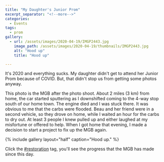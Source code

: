 ```yaml
---
title: "My Daughter's Junior Prom"
excerpt_separator: "<!--more-->"
categories:
  - Events
tags: 
  - prom
gallery:
  - url: /assets/images/2020-04-19/IMGP2443.jpg
    image_path: /assets/images/2020-04-19/thumbnails/IMGP2443.jpg
    alt: "Hood up"
    title: "Hood up"

---
```


It's 2020 and everything sucks. My daughter didn't get to attend her Junior Prom because of COVID. But,
that didn't stop us from getting some photos anyway. 

<!--more-->

This photo is the MGB after the photo shoot. About 2 miles (3 km) from home, the car started sputtering as
I downshifted coming to the 4-way stop south of our home town. The engine died and I was stuck there. It was
obvious to me that the carbs were flooded. Beau and her friend were in a second vehicle, so they drove on home,
while I waited an hour for the carbs to dry out. At least 3 people I knew pulled up and either laughed at my
misfortune or offered to help. When I got home that evening, I made a decision to start a project to fix up
the MGB again.

{% include gallery layout="half" caption="Hood up." %}

Click the [#restoration](/tags#restoration) tag, you'll see the progress that the MGB has made since this day.

